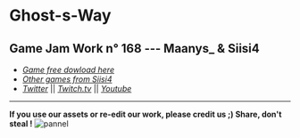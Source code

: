 # Ghost-s-Way
## Game Jam Work n° 168 --- Maanys_ & Siisi4  
- [*Game free dowload here*](https://siisi4.itch.io/ghosts-way) 
- [*Other games from Siisi4*](https://siisi4.itch.io) 
- [*Twitter*](https://twitter.com/Siisi4k) || [*Twitch.tv*](https://www.twitch.tv/siisi4) || [*Youtube*](https://www.youtube.com/channel/UCA9TPqW47k0_pkVebVkz18w)

---
**If you use our assets or re-edit our work, please credit us ;) Share, don't steal !**
![pannel](https://cdn.discordapp.com/attachments/479844223613665280/759576810219634730/Credit.png)





